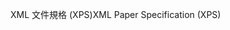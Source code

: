 <span data-ttu-id="d060b-101">XML 文件規格 (XPS)</span><span class="sxs-lookup"><span data-stu-id="d060b-101">XML Paper Specification (XPS)</span></span>